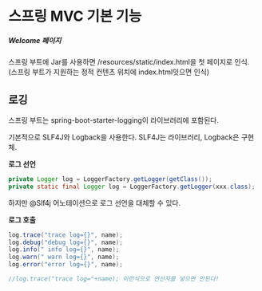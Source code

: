 # 스프링 MVC 기본 기능

##### Welcome 페이지

스프링 부트에 Jar를 사용하면 /resources/static/index.html을 첫 페이지로 인식. (스프링 부트가 지원하는 정적 컨텐츠 위치에 index.html잇으면 인식)

## 로깅

스프링 부트는 spring-boot-starter-logging이 라이브러리에 포함된다.

기본적으로 SLF4J와 Logback을 사용한다.
SLF4J는 라이브러리, Logback은 구현체.

**로그 선언**

```java
private Logger log = LoggerFactory.getLogger(getClass());
private static final Logger log = LoggerFactory.getLogger(xxx.class);
```

하지만 @Slf4j 어노테이션으로 로그 선언을 대체할 수 있다.

**로그 호출**

```java
log.trace("trace log={}", name);
log.debug("debug log={}", name);
log.info(" info log={}", name);
log.warn(" warn log={}", name);
log.error("error log={}", name);

//log.trace("trace log="+name); 이런식으로 연산자를 넣으면 안된다!
```



